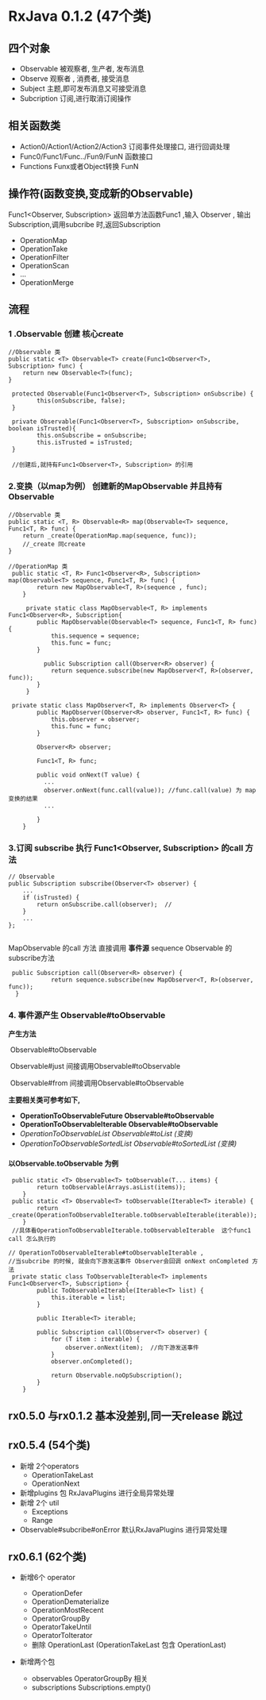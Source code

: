 # RxJava 0.1.2 (47个类)

## 四个对象

- Observable               被观察者, 生产者, 发布消息
- Observe                     观察者   ,  消费者, 接受消息 
- Subject                       主题,即可发布消息又可接受消息
- Subcription                订阅,进行取消订阅操作

## 相关函数类

- Action0/Action1/Action2/Action3     订阅事件处理接口, 进行回调处理
- Func0/Func1/Func../Fun9/FunN       函数接口
- Functions                                              Funx或者Object转换 FunN

## 操作符(函数变换,变成新的Observable) 

  <T> Func1<Observer<T>, Subscription>   返回单方法函数Func1 ,输入  Observer<T> , 输出Subscription,调用subcribe 时,返回Subscription

- OperationMap
- OperationTake
- OperationFilter
- OperationScan
- ...
- OperationMerge



## 流程

### 1 .Observable 创建     核心create

```
//Observable 类
public static <T> Observable<T> create(Func1<Observer<T>, Subscription> func) {
    return new Observable<T>(func);
}

 protected Observable(Func1<Observer<T>, Subscription> onSubscribe) {
        this(onSubscribe, false);
 }
    
 private Observable(Func1<Observer<T>, Subscription> onSubscribe, boolean isTrusted){
        this.onSubscribe = onSubscribe;
        this.isTrusted = isTrusted;
 }
 
 //创建后,就持有Func1<Observer<T>, Subscription> 的引用
```

### 2.变换（以map为例）  创建新的MapObservable 并且持有Observable

```
//Observable 类
public static <T, R> Observable<R> map(Observable<T> sequence, Func1<T, R> func) {
    return _create(OperationMap.map(sequence, func));
    //_create 同create
}

//OperationMap 类
 public static <T, R> Func1<Observer<R>, Subscription> map(Observable<T> sequence, Func1<T, R> func) {
        return new MapObservable<T, R>(sequence , func);
    }
    
     private static class MapObservable<T, R> implements Func1<Observer<R>, Subscription{
        public MapObservable(Observable<T> sequence, Func1<T, R> func) {
            this.sequence = sequence;
            this.func = func;
        }
        
          public Subscription call(Observer<R> observer) {
            return sequence.subscribe(new MapObserver<T, R>(observer, func));
        }
     }
 
 private static class MapObserver<T, R> implements Observer<T> {
        public MapObserver(Observer<R> observer, Func1<T, R> func) {
            this.observer = observer;
            this.func = func;
        }

        Observer<R> observer;

        Func1<T, R> func;

        public void onNext(T value) {
          ...
          observer.onNext(func.call(value)); //func.call(value) 为 map 变换的结果
          ...

        }
    }

```

### 3.订阅 subscribe  执行 Func1<Observer<T>, Subscription> 的call 方法 

```
// Observable
public Subscription subscribe(Observer<T> observer) {
    ...
    if (isTrusted) {
        return onSubscribe.call(observer);  // 
    } 
    ...
};


```

 MapObservable 的call 方法  直接调用 **事件源** sequence Observable 的 subscribe方法

```
 public Subscription call(Observer<R> observer) {
            return sequence.subscribe(new MapObserver<T, R>(observer, func));
  }
```





### 4. 事件源产生  Observable#toObservable

**产生方法**

​	Observable#toObservable

​	Observable#just     间接调用Observable#toObservable

​	Observable#from   间接调用Observable#toObservable

**主要相关类可参考如下,**

- **OperationToObservableFuture         Observable#toObservable**
- **OperationToObservableIterable       Observable#toObservable**
- *OperationToObservableList                      Observable#toList (变换)*
- *OperationToObservableSortedList           Observable#toSortedList (变换)*

#### 以Observable.toObservable 为例

```
 public static <T> Observable<T> toObservable(T... items) {
        return toObservable(Arrays.asList(items));
    }
 public static <T> Observable<T> toObservable(Iterable<T> iterable) {
        return _create(OperationToObservableIterable.toObservableIterable(iterable));
    }
 //具体看OperationToObservableIterable.toObservableIterable  这个func1 call 怎么执行的
```



```
// OperationToObservableIterable#toObservableIterable ,
//当subcribe 的时候, 就会向下游发送事件 Observer会回调 onNext onCompleted 方法
 private static class ToObservableIterable<T> implements Func1<Observer<T>, Subscription> {
        public ToObservableIterable(Iterable<T> list) {
            this.iterable = list;
        }

        public Iterable<T> iterable;

        public Subscription call(Observer<T> observer) {
            for (T item : iterable) {
                observer.onNext(item);  //向下游发送事件
            }
            observer.onCompleted();

            return Observable.noOpSubscription();
        }
    }
```



## rx0.5.0 与rx0.1.2 基本没差别,同一天release 跳过

## rx0.5.4   (54个类)

- 新增 2个operators 
  -  OperationTakeLast
  -  OperationNext
- 新增plugins 包  RxJavaPlugins 进行全局异常处理 
- 新增 2个 util  
  - Exceptions 
  - Range 
- Observable#subcribe#onError    默认RxJavaPlugins 进行异常处理

## rx0.6.1  (62个类)

- 新增6个 operator
  - OperationDefer
  - OperationDematerialize
  - OperationMostRecent
  - OperatorGroupBy
  - OperatorTakeUntil
  - OperatorToIterator
  -  删除 OperationLast (OperationTakeLast 包含 OperationLast)

- 新增两个包  
  - observables       OperatorGroupBy 相关
  - subscriptions      Subscriptions.empty()